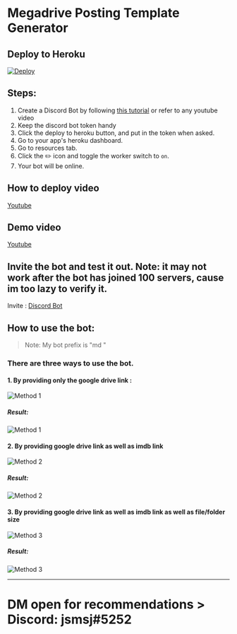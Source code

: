 # Megadrive Posting Template Generator

## Deploy to Heroku

[![Deploy](https://www.herokucdn.com/deploy/button.svg)](https://heroku.com/deploy)

## Steps:
1. Create a Discord Bot by following [this tutorial](https://discordpy.readthedocs.io/en/stable/discord.html) or refer to any youtube video
2. Keep the discord bot token handy
3. Click the deploy to heroku button, and put in the token when asked.
4. Go to your app's heroku dashboard.
5. Go to resources tab.
6. Click the ✏️ icon and toggle the worker switch to `on`.
7. Your bot will be online.

## How to deploy video

[Youtube](https://www.youtube.com/watch?v=58Bju0FhMVM)

## Demo video

[Youtube](https://www.youtube.com/watch?v=xWLtVbciaNk)

## Invite the bot and test it out. Note: it may not work after the bot has joined 100 servers, cause im too lazy to verify it.

Invite : [Discord Bot](https://discord.com/api/oauth2/authorize?client_id=918110908734119958&permissions=274878188544&scope=bot)

## How to use the bot:
> Note: My bot prefix is "md "

### There are three ways to use the bot.

#### **1. By providing only the google drive link :**
![Method 1](https://i.imgur.com/y3skcR0.png "Method 1")
##### Result:
![Method 1](https://i.imgur.com/7SbV2b4.png "Method 1")

#### **2. By providing google drive link as well as imdb link**
![Method 2](https://i.imgur.com/nc9oR4R.png "Method 2")
##### Result:
![Method 2](https://i.imgur.com/nW6YMon.png "Method 2")

#### **3. By providing google drive link as well as imdb link as well as file/folder size**
![Method 3](https://i.imgur.com/Tms5m6D.png "Method 3")
##### Result:
![Method 3](https://i.imgur.com/8o5eo9c.png "Method 3")

------------

# DM open for recommendations > Discord: jsmsj#5252